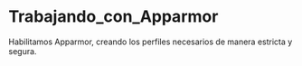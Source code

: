# Trabajando_con_Apparmor
Habilitamos Apparmor, creando los perfiles necesarios de manera estricta y segura.

